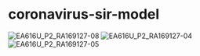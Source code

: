 # coronavirus-sir-model

![EA616U_P2_RA169127-08](https://user-images.githubusercontent.com/22827202/85901661-aeb2e500-b7d8-11ea-85d5-78fd1ab5282c.jpg)
![EA616U_P2_RA169127-04](https://user-images.githubusercontent.com/22827202/85901666-b1add580-b7d8-11ea-91c9-e9dfdcb2c190.jpg)
![EA616U_P2_RA169127-05](https://user-images.githubusercontent.com/22827202/85901671-b4102f80-b7d8-11ea-8df2-34c4f5e0c56c.jpg)
